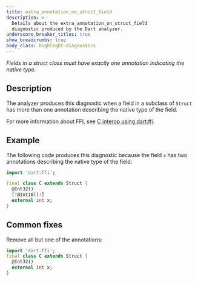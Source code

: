```yaml
---
title: extra_annotation_on_struct_field
description: >-
  Details about the extra_annotation_on_struct_field
  diagnostic produced by the Dart analyzer.
underscore_breaker_titles: true
show_breadcrumbs: true
body_class: highlight-diagnostics
---
```


_Fields in a struct class must have exactly one annotation indicating the native
type._

## Description

The analyzer produces this diagnostic when a field in a subclass of
`Struct` has more than one annotation describing the native type of the
field.

For more information about FFI, see [C interop using dart:ffi][ffi].

## Example

The following code produces this diagnostic because the field `x` has two
annotations describing the native type of the field:

```dart
import 'dart:ffi';

final class C extends Struct {
  @Int32()
  [!@Int16()!]
  external int x;
}
```

## Common fixes

Remove all but one of the annotations:

```dart
import 'dart:ffi';
final class C extends Struct {
  @Int32()
  external int x;
}
```

[ffi]: /interop/c-interop

